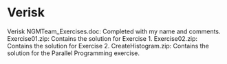 # Verisk
Verisk
NGMTeam_Exercises.doc: Completed with my name and comments.
Exercise01.zip: Contains the solution for Exercise 1.
Exercise02.zip: Contains the solution for Exercise 2.
CreateHistogram.zip: Contains the solution for the Parallel Programming exercise.
